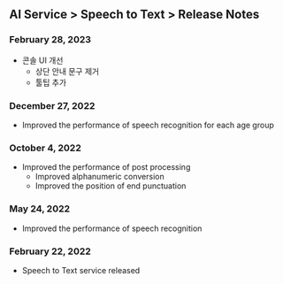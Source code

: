 ## AI Service > Speech to Text > Release Notes

### February 28, 2023

* 콘솔 UI 개선
    * 상단 안내 문구 제거
    * 툴팁 추가

### December 27, 2022

* Improved the performance of speech recognition for each age group

### October 4, 2022

* Improved the performance of post processing
    * Improved alphanumeric conversion
    * Improved the position of end punctuation

### May 24, 2022

* Improved the performance of speech recognition

### February 22, 2022

* Speech to Text service released
